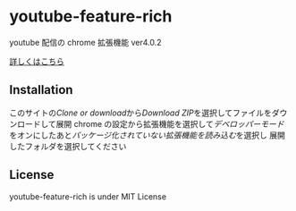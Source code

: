 # youtube-feature-rich

youtube 配信の chrome 拡張機能 ver4.0.2

[詳しくはこちら](https://blog.yuki0311.com/youtube-feature-rich-v1/ "詳しくはこちら")

## Installation

このサイトの*Clone or download*から*Download ZIP*を選択してファイルをダウンロードして展開
chrome の設定から拡張機能を選択して*デベロッパーモード*をオンにしたあと*パッケージ化されていない拡張機能を読み込む*を選択し
展開したフォルダを選択してください

## License

youtube-feature-rich is under MIT License
